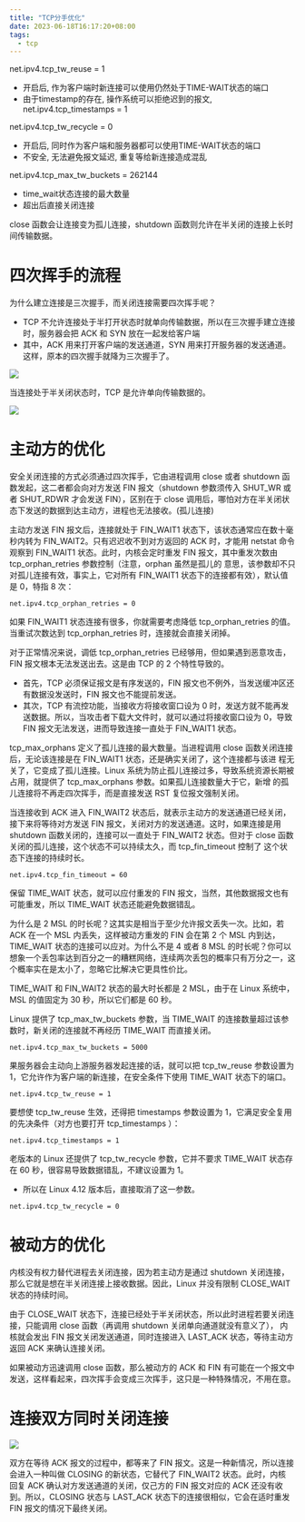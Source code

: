 ```yaml
---
title: "TCP分手优化"
date: 2023-06-18T16:17:20+08:00
tags:
  - tcp
---
```


net.ipv4.tcp_tw_reuse = 1

- 开启后, 作为客户端时新连接可以使用仍然处于TIME-WAIT状态的端口
- 由于timestamp的存在, 操作系统可以拒绝迟到的报文, net.ipv4.tcp_timestamps = 1

net.ipv4.tcp_tw_recycle = 0

- 开启后, 同时作为客户端和服务器都可以使用TIME-WAIT状态的端口
- 不安全, 无法避免报文延迟, 重复等给新连接造成混乱

net.ipv4.tcp_max_tw_buckets = 262144

- time_wait状态连接的最大数量
- 超出后直接关闭连接

close 函数会让连接变为孤儿连接，shutdown 函数则允许在半关闭的连接上长时间传输数据。

# 四次挥手的流程

为什么建立连接是三次握手，而关闭连接需要四次挥手呢？

- TCP 不允许连接处于半打开状态时就单向传输数据，所以在三次握手建立连接时，服务器会把 ACK 和 SYN 放在一起发给客户端
- 其中，ACK 用来打开客户端的发送通道，SYN 用来打开服务器的发送通道。这样，原本的四次握手就降为三次握手了。

![](https://static001.geekbang.org/resource/image/74/51/74ac4e70ef719f19270c08201fb53a51.png?wh=943*613)

当连接处于半关闭状态时，TCP 是允许单向传输数据的。

![](https://static001.geekbang.org/resource/image/e2/b7/e2ef1347b3b4590da431dc236d9239b7.png?wh=1162*825)

# 主动方的优化

安全关闭连接的方式必须通过四次挥手，它由进程调用 close 或者 shutdown 函数发起，这二者都会向对方发送 FIN 报文（shutdown 参数须传入 SHUT_WR
或者 SHUT_RDWR 才会发送 FIN），区别在于 close 调用后，哪怕对方在半关闭状态下发送的数据到达主动方，进程也无法接收。(孤儿连接)

主动方发送 FIN 报文后，连接就处于 FIN_WAIT1 状态下，该状态通常应在数十毫秒内转为 FIN_WAIT2。只有迟迟收不到对方返回的 ACK 时，才能用
netstat 命令观察到 FIN_WAIT1 状态。此时，内核会定时重发 FIN 报文，其中重发次数由 tcp_orphan_retries 参数控制（注意，orphan 虽然是孤儿的
意思，该参数却不只对孤儿连接有效，事实上，它对所有 FIN_WAIT1 状态下的连接都有效），默认值是 0，特指 8 次：

```
net.ipv4.tcp_orphan_retries = 0
```

如果 FIN_WAIT1 状态连接有很多，你就需要考虑降低 tcp_orphan_retries 的值。当重试次数达到 tcp_orphan_retries 时，连接就会直接关闭掉。

对于正常情况来说，调低 tcp_orphan_retries 已经够用，但如果遇到恶意攻击，FIN 报文根本无法发送出去。这是由 TCP 的 2 个特性导致的。

- 首先，TCP 必须保证报文是有序发送的，FIN 报文也不例外，当发送缓冲区还有数据没发送时，FIN 报文也不能提前发送。
- 其次，TCP 有流控功能，当接收方将接收窗口设为 0 时，发送方就不能再发送数据。所以，当攻击者下载大文件时，就可以通过将接收窗口设为 0，导致 FIN
  报文无法发送，进而导致连接一直处于 FIN_WAIT1 状态。

tcp_max_orphans 定义了孤儿连接的最大数量。当进程调用 close 函数关闭连接后，无论该连接是在 FIN_WAIT1 状态，还是确实关闭了，这个连接都与该进
程无关了，它变成了孤儿连接。Linux 系统为防止孤儿连接过多，导致系统资源长期被占用，就提供了 tcp_max_orphans 参数。如果孤儿连接数量大于它，新增
的孤儿连接将不再走四次挥手，而是直接发送 RST 复位报文强制关闭。

当连接收到 ACK 进入 FIN_WAIT2 状态后，就表示主动方的发送通道已经关闭，接下来将等待对方发送 FIN 报文，关闭对方的发送通道。这时，如果连接是用
shutdown 函数关闭的，连接可以一直处于 FIN_WAIT2 状态。但对于 close 函数关闭的孤儿连接，这个状态不可以持续太久，而 tcp_fin_timeout 控制了
这个状态下连接的持续时长。

```
net.ipv4.tcp_fin_timeout = 60
```

保留 TIME_WAIT 状态，就可以应付重发的 FIN 报文，当然，其他数据报文也有可能重发，所以 TIME_WAIT 状态还能避免数据错乱。

为什么是 2 MSL 的时长呢？这其实是相当于至少允许报文丢失一次。比如，若 ACK 在一个 MSL 内丢失，这样被动方重发的 FIN 会在第 2 个 MSL 内到达，
TIME_WAIT 状态的连接可以应对。为什么不是 4 或者 8 MSL 的时长呢？你可以想象一个丢包率达到百分之一的糟糕网络，连续两次丢包的概率只有万分之一，这
个概率实在是太小了，忽略它比解决它更具性价比。

TIME_WAIT 和 FIN_WAIT2 状态的最大时长都是 2 MSL，由于在 Linux 系统中，MSL 的值固定为 30 秒，所以它们都是 60 秒。

Linux 提供了 tcp_max_tw_buckets 参数，当 TIME_WAIT 的连接数量超过该参数时，新关闭的连接就不再经历 TIME_WAIT 而直接关闭。

```
net.ipv4.tcp_max_tw_buckets = 5000
```

果服务器会主动向上游服务器发起连接的话，就可以把 tcp_tw_reuse 参数设置为 1，它允许作为客户端的新连接，在安全条件下使用 TIME_WAIT 状态下的端口。

```
net.ipv4.tcp_tw_reuse = 1
```

要想使 tcp_tw_reuse 生效，还得把 timestamps 参数设置为 1，它满足安全复用的先决条件（对方也要打开 tcp_timestamps ）：

```
net.ipv4.tcp_timestamps = 1
```

老版本的 Linux 还提供了 tcp_tw_recycle 参数，它并不要求 TIME_WAIT 状态存在 60 秒，很容易导致数据错乱，不建议设置为 1。

- 所以在 Linux 4.12 版本后，直接取消了这一参数。

```
net.ipv4.tcp_tw_recycle = 0
```

# 被动方的优化

内核没有权力替代进程去关闭连接，因为若主动方是通过 shutdown 关闭连接，那么它就是想在半关闭连接上接收数据。因此，Linux 并没有限制 CLOSE_WAIT
状态的持续时间。

由于 CLOSE_WAIT 状态下，连接已经处于半关闭状态，所以此时进程若要关闭连接，只能调用 close 函数（再调用 shutdown 关闭单向通道就没有意义了），
内核就会发出 FIN 报文关闭发送通道，同时连接进入 LAST_ACK 状态，等待主动方返回 ACK 来确认连接关闭。

如果被动方迅速调用 close 函数，那么被动方的 ACK 和 FIN 有可能在一个报文中发送，这样看起来，四次挥手会变成三次挥手，这只是一种特殊情况，不用在意。

# 连接双方同时关闭连接

![](https://static001.geekbang.org/resource/image/04/52/043752a3957d36f4e3c82cd83d472452.png?wh=1165*585)

双方在等待 ACK 报文的过程中，都等来了 FIN 报文。这是一种新情况，所以连接会进入一种叫做 CLOSING 的新状态，它替代了 FIN_WAIT2 状态。此时，内核
回复 ACK 确认对方发送通道的关闭，仅己方的 FIN 报文对应的 ACK 还没有收到。所以，CLOSING 状态与 LAST_ACK 状态下的连接很相似，它会在适时重发
FIN 报文的情况下最终关闭。
